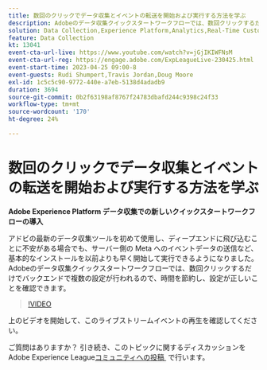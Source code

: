 ```yaml
---
title: 数回のクリックでデータ収集とイベントの転送を開始および実行する方法を学ぶ
description: Adobeのデータ収集クイックスタートワークフローでは、数回クリックするだけでバックエンドで複数の設定が行われるので、時間を節約し、設定が正しいことを確認できます。
solution: Data Collection,Experience Platform,Analytics,Real-Time Customer Data Platform,Customer Journey Analytics
feature: Data Collection
kt: 13041
event-cta-url-live: https://www.youtube.com/watch?v=jGjIKIWFNsM
event-cta-url-reg: https://engage.adobe.com/ExpLeagueLive-230425.html
event-start-time: 2023-04-25 09:00-8
event-guests: Rudi Shumpert,Travis Jordan,Doug Moore
exl-id: 1c5c5c90-9772-440e-a7eb-5138d4adadb9
duration: 3694
source-git-commit: 0b2f63198af8767f24783dbafd244c9398c24f33
workflow-type: tm+mt
source-wordcount: '170'
ht-degree: 24%

---
```


# 数回のクリックでデータ収集とイベントの転送を開始および実行する方法を学ぶ

**Adobe Experience Platform データ収集での新しいクイックスタートワークフローの導入**

アドビの最新のデータ収集ツールを初めて使用し、ディープエンドに飛び込むことに不安がある場合でも、サーバー側の Meta へのイベントデータの送信など、基本的なインストールを以前よりも早く開始して実行できるようになりました。Adobeのデータ収集クイックスタートワークフローでは、数回クリックするだけでバックエンドで複数の設定が行われるので、時間を節約し、設定が正しいことを確認できます。

>[!VIDEO](https://video.tv.adobe.com/v/3417927/?quality=12&learn=on)

上のビデオを開始して、このライブストリームイベントの再生を確認してください。

ご質問はありますか？ 引き続き、このトピックに関するディスカッションをAdobe Experience League[&#x200B; コミュニティへの投稿 &#x200B;](https://experienceleaguecommunities.adobe.com/t5/adobe-experience-platform-data/experience-league-live-post-session-discussion-get-data/m-p/589754?profile.language=ja#M476) で行います。

